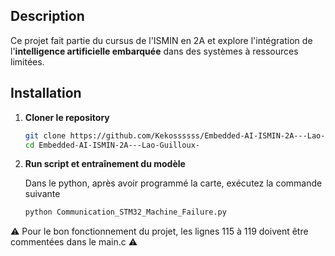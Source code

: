 ## Description
Ce projet fait partie du cursus de l'ISMIN en 2A et explore l'intégration de l'**intelligence artificielle embarquée** dans des systèmes à ressources limitées.

## Installation
1. **Cloner le repository**
   ```sh
   git clone https://github.com/Kekossssss/Embedded-AI-ISMIN-2A---Lao-Guilloux-.git
   cd Embedded-AI-ISMIN-2A---Lao-Guilloux-
   ```

2. **Run script et entraînement du modèle**

   Dans le python, après avoir programmé la carte, exécutez la commande suivante 
   ```sh
   python Communication_STM32_Machine_Failure.py
   ```   
   

⚠️ Pour le bon fonctionnement du projet, les lignes 115 à 119 doivent être commentées dans le main.c ⚠️
